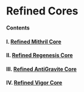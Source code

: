 # Refined Cores

**Contents**

#### I. [Refined Mithril Core](https://github.com/AlphaMC0/Lone-Martian/blob/main/Game%20Items/Crystals/Refined%20Cores/Refined%20Mithril%20Core.md)

#### II. [Refined Regenesis Core](https://github.com/AlphaMC0/Lone-Martian/blob/main/Game%20Items/Crystals/Refined%20Cores/Refined%20Regenesis%20Core.md)

#### III. [Refined AntiGravite Core](https://github.com/AlphaMC0/Lone-Martian/blob/main/Game%20Items/Crystals/Refined%20Cores/Refined%20AntiGravite%20Core.md)

#### IV. [Refined Vigor Core](https://github.com/AlphaMC0/Lone-Martian/blob/main/Game%20Items/Crystals/Refined%20Cores/Refined%20Vigor%20Core.md)

